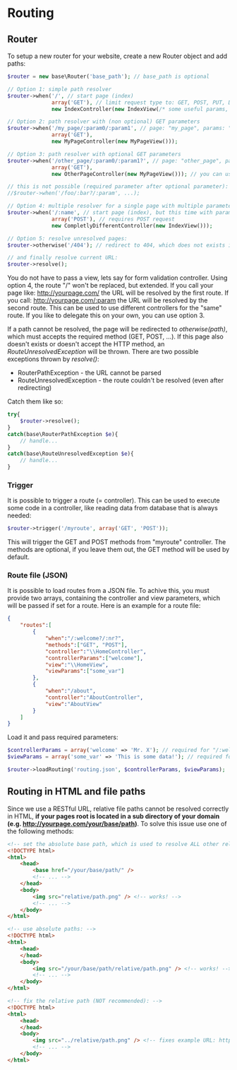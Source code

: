 # Routing

## Router

To setup a new router for your website, create a new Router object and add paths:

```PHP
$router = new base\Router('base_path'); // base_path is optional

// Option 1: simple path resolver
$router->when('/', // start page (index)
              array('GET'), // limit request type to: GET, POST, PUT, DELETE, ...
              new IndexController(new IndexView(/* some useful params, e.g. db connection or smarty */)));

// Option 2: path resolver with (non optional) GET parameters
$router->when('/my_page/:param0/:param1', // page: "my_page", params: "param0", "param1" (as much as you need)
              array('GET'),
              new MyPageController(new MyPageView()));

// Option 3: path resolver with optional GET parameters
$router->when('/other_page/:param0/:param1?', // page: "other_page", params: "param0", "param1" (last parameter is optional)
              array('GET'),
              new OtherPageController(new MyPageView())); // you can use the same view for multiple controllers of course

// this is not possible (required parameter after optional parameter):
//$router->when('/foo/:bar?/:param', ...);

// Option 4: multiple resolver for a single page with multiple parameters
$router->when('/:name', // start page (index), but this time with parameter
              array('POST'), // requires POST request
              new CompletlyDifferentController(new IndexView()));

// Option 5: resolve unresolved pages:
$router->otherwise('/404'); // redirect to 404, which does not exists in this example, see exceptions

// and finally resolve current URL:
$router->resolve();
```

You do not have to pass a view, lets say for form validation controller.
Using option 4, the route "/" won't be replaced, but extended. If you call your page like: http://yourpage.com/ the URL will be resolved by the first route. If you call: http://yourpage.com/:param the URL will be resolved by the second route. This can be used to use different controllers for the "same" route. If you like to delegate this on your own, you can use option 3.

If a path cannot be resolved, the page will be redirected to *otherwise(path)*, which must accepts the required method (GET, POST, ...). If this page also doesn't exists or doesn't accept the HTTP method, an *RouteUnresolvedException* will be thrown. There are two possible exceptions thrown by *resolve()*:

* RouterPathException - the URL cannot be parsed
* RouteUnresolvedException - the route couldn't be resolved (even after redirecting)

Catch them like so:

```PHP
try{
    $router->resolve();
}
catch(base\RouterPathException $e){
    // handle...
}
catch(base\RouteUnresolvedException $e){
    // handle...
}
```

### Trigger

It is possible to trigger a route (= controller). This can be used to execute some code in a controller, like reading data from database that is always needed:

```PHP
$router->trigger('/myroute', array('GET', 'POST'));
```

This will trigger the GET and POST methods from "myroute" controller. The methods are optional, if you leave them out, the GET method will be used by default.

### Route file (JSON)

It is possible to load routes from a JSON file. To achive this, you must provide two arrays, containing the controller and view parameters, which will be passed if set for a route. Here is an example for a route file:

```JSON
{
	"routes":[
		{
			"when":"/:welcome?/:nr?",
			"methods":["GET", "POST"],
			"controller":"\\HomeController",
			"controllerParams":["welcome"],
			"view":"\\HomeView",
			"viewParams":["some_var"]
		},
		{
			"when":"/about",
			"controller":"AboutController",
			"view":"AboutView"
		}
	]
}
```

Load it and pass required parameters:

```PHP
$controllerParams = array('welcome' => 'Mr. X'); // required for "/:welcome?/:nr?" route
$viewParams = array('some_var' => 'This is some data!'); // required for "/:welcome?/:nr?" route

$router->loadRouting('routing.json', $controllerParams, $viewParams);
```

## Routing in HTML and file paths

Since we use a RESTful URL, relative file paths cannot be resolved correctly in HTML, **if your pages root is located in a sub directory of your domain (e.g. http://yourpage.com/your/base/path)**. To solve this issue use one of the following methods:

```HTML
<!-- set the absolute base path, which is used to resolve ALL other relative paths (best solution in my opinion): -->
<!DOCTYPE html>
<html>
    <head>
        <base href="/your/base/path/" />
        <!-- ... -->
    </head>
    <body>
        <img src="relative/path.png" /> <!-- works! -->
        <!-- ... -->
    </body>
</html>

<!-- use absolute paths: -->
<!DOCTYPE html>
<html>
    <head>
    </head>
    <body>
        <img src="/your/base/path/relative/path.png" /> <!-- works! -->
        <!-- ... -->
    </body>
</html>

<!-- fix the relative path (NOT recommended): -->
<!DOCTYPE html>
<html>
    <head>
    </head>
    <body>
        <img src="../relative/path.png" /> <!-- fixes example URL: http://yourpage.com/home/:yourname -->
        <!-- ... -->
    </body>
</html>
```
